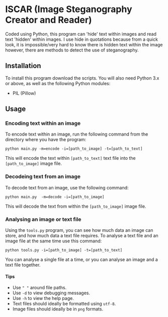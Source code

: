 # ISCAR (Image Steganography Creator and Reader)
Coded using Python, this program can 'hide' text within images and read text 'hidden' within images. I use hide in quotations because from a quick look, it is impossible/very hard to know there is hidden text within the image however, there are methods to detect the use of steganography.
## Installation
To install this program download the scripts.
You will also need Python 3.x or above, as well as the following Python modules:
 - PIL (Pillow)
## Usage
### Encoding text within an image
To encode text within an image, run the following command from the directory where you have the program:
```
python main.py -m=encode -i=[path_to_image] -t=[path_to_text]
```
This will encode the text within `[path_to_text]` text file into the `[path_to_image]` image file.
### Decodeing text from an image
To decode text from an image, use the following command:
```
python main.py  -m=decode -i=[path_to_image]
```
This will decode the text from within the `[path_to_image]` image file.
### Analysing an image or text file
Using the `tools.py` program, you can see how much data an image can store, and how much data a text file requires.
To analyse a text file and an image file at the same time use this command:
```
python tools.py -i=[path_to_image] -t=[path_to_text]
```
You can analyse a single file at a time, or you can analyse an image and a text file together.
#### Tips
 - Use `" "` around file paths.
 - Use `-d` to view debugging messages.
 - Use `-h` to view the help page.
 - Text files should ideally be formatted using `utf-8`.
 - Image files should ideally be in `png` formats.
